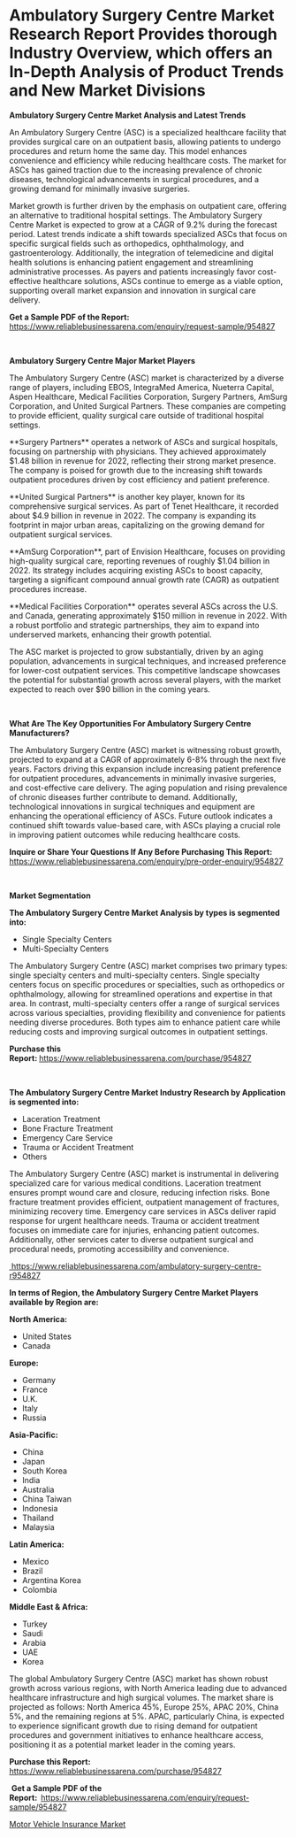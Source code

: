 <p><h1>Ambulatory Surgery Centre Market Research Report Provides thorough Industry Overview, which offers an In-Depth Analysis of Product Trends and New Market Divisions</h1></p><p><strong>Ambulatory Surgery Centre Market Analysis and Latest Trends</strong></p>
<p><p>An Ambulatory Surgery Centre (ASC) is a specialized healthcare facility that provides surgical care on an outpatient basis, allowing patients to undergo procedures and return home the same day. This model enhances convenience and efficiency while reducing healthcare costs. The market for ASCs has gained traction due to the increasing prevalence of chronic diseases, technological advancements in surgical procedures, and a growing demand for minimally invasive surgeries.</p><p>Market growth is further driven by the emphasis on outpatient care, offering an alternative to traditional hospital settings. The Ambulatory Surgery Centre Market is expected to grow at a CAGR of 9.2% during the forecast period. Latest trends indicate a shift towards specialized ASCs that focus on specific surgical fields such as orthopedics, ophthalmology, and gastroenterology. Additionally, the integration of telemedicine and digital health solutions is enhancing patient engagement and streamlining administrative processes. As payers and patients increasingly favor cost-effective healthcare solutions, ASCs continue to emerge as a viable option, supporting overall market expansion and innovation in surgical care delivery.</p></p>
<p><strong>Get a Sample PDF of the Report:&nbsp;</strong> <a href="https://www.reliablebusinessarena.com/enquiry/request-sample/954827?utm_campaign=2146&utm_medium=2&utm_source=Github&utm_content=ia&utm_term=07032025&utm_id=ambulatory-surgery-centre">https://www.reliablebusinessarena.com/enquiry/request-sample/954827</a></p>
<p>&nbsp;</p>
<p><strong>Ambulatory Surgery Centre Major Market Players</strong></p>
<p><p>The Ambulatory Surgery Centre (ASC) market is characterized by a diverse range of players, including EBOS, IntegraMed America, Nueterra Capital, Aspen Healthcare, Medical Facilities Corporation, Surgery Partners, AmSurg Corporation, and United Surgical Partners. These companies are competing to provide efficient, quality surgical care outside of traditional hospital settings.</p><p>**Surgery Partners** operates a network of ASCs and surgical hospitals, focusing on partnership with physicians. They achieved approximately $1.48 billion in revenue for 2022, reflecting their strong market presence. The company is poised for growth due to the increasing shift towards outpatient procedures driven by cost efficiency and patient preference.</p><p>**United Surgical Partners** is another key player, known for its comprehensive surgical services. As part of Tenet Healthcare, it recorded about $4.9 billion in revenue in 2022. The company is expanding its footprint in major urban areas, capitalizing on the growing demand for outpatient surgical services.</p><p>**AmSurg Corporation**, part of Envision Healthcare, focuses on providing high-quality surgical care, reporting revenues of roughly $1.04 billion in 2022. Its strategy includes acquiring existing ASCs to boost capacity, targeting a significant compound annual growth rate (CAGR) as outpatient procedures increase.</p><p>**Medical Facilities Corporation** operates several ASCs across the U.S. and Canada, generating approximately $150 million in revenue in 2022. With a robust portfolio and strategic partnerships, they aim to expand into underserved markets, enhancing their growth potential.</p><p>The ASC market is projected to grow substantially, driven by an aging population, advancements in surgical techniques, and increased preference for lower-cost outpatient services. This competitive landscape showcases the potential for substantial growth across several players, with the market expected to reach over $90 billion in the coming years.</p></p>
<p>&nbsp;</p>
<p><strong>What Are The Key Opportunities For Ambulatory Surgery Centre Manufacturers?</strong></p>
<p><p>The Ambulatory Surgery Centre (ASC) market is witnessing robust growth, projected to expand at a CAGR of approximately 6-8% through the next five years. Factors driving this expansion include increasing patient preference for outpatient procedures, advancements in minimally invasive surgeries, and cost-effective care delivery. The aging population and rising prevalence of chronic diseases further contribute to demand. Additionally, technological innovations in surgical techniques and equipment are enhancing the operational efficiency of ASCs. Future outlook indicates a continued shift towards value-based care, with ASCs playing a crucial role in improving patient outcomes while reducing healthcare costs.</p></p>
<p><strong>Inquire or Share Your Questions If Any Before Purchasing This Report:</strong> <a href="https://www.reliablebusinessarena.com/enquiry/pre-order-enquiry/954827?utm_campaign=2146&utm_medium=2&utm_source=Github&utm_content=ia&utm_term=07032025&utm_id=ambulatory-surgery-centre">https://www.reliablebusinessarena.com/enquiry/pre-order-enquiry/954827</a></p>
<p>&nbsp;</p>
<p><strong>Market Segmentation</strong></p>
<p><strong>The Ambulatory Surgery Centre Market Analysis by types is segmented into:</strong></p>
<p><ul><li>Single Specialty Centers</li><li>Multi-Specialty Centers</li></ul></p>
<p><p>The Ambulatory Surgery Centre (ASC) market comprises two primary types: single specialty centers and multi-specialty centers. Single specialty centers focus on specific procedures or specialties, such as orthopedics or ophthalmology, allowing for streamlined operations and expertise in that area. In contrast, multi-specialty centers offer a range of surgical services across various specialties, providing flexibility and convenience for patients needing diverse procedures. Both types aim to enhance patient care while reducing costs and improving surgical outcomes in outpatient settings.</p></p>
<p><strong>Purchase this Report:&nbsp;</strong><a href="https://www.reliablebusinessarena.com/purchase/954827?utm_campaign=2146&utm_medium=2&utm_source=Github&utm_content=ia&utm_term=07032025&utm_id=ambulatory-surgery-centre">https://www.reliablebusinessarena.com/purchase/954827</a></p>
<p>&nbsp;</p>
<p><strong>The Ambulatory Surgery Centre Market Industry Research by Application is segmented into:</strong></p>
<p><ul><li>Laceration Treatment</li><li>Bone Fracture Treatment</li><li>Emergency Care Service</li><li>Trauma or Accident Treatment</li><li>Others</li></ul></p>
<p><p>The Ambulatory Surgery Centre (ASC) market is instrumental in delivering specialized care for various medical conditions. Laceration treatment ensures prompt wound care and closure, reducing infection risks. Bone fracture treatment provides efficient, outpatient management of fractures, minimizing recovery time. Emergency care services in ASCs deliver rapid response for urgent healthcare needs. Trauma or accident treatment focuses on immediate care for injuries, enhancing patient outcomes. Additionally, other services cater to diverse outpatient surgical and procedural needs, promoting accessibility and convenience.</p></p>
<p><a href="https://www.reliablebusinessarena.com/ambulatory-surgery-centre-r954827?utm_campaign=2146&utm_medium=2&utm_source=Github&utm_content=ia&utm_term=07032025&utm_id=ambulatory-surgery-centre">&nbsp;https://www.reliablebusinessarena.com/ambulatory-surgery-centre-r954827</a></p>
<p><strong>In terms of Region, the Ambulatory Surgery Centre Market Players available by Region are:</strong></p>
<p>
    <p> <strong> North America: </strong>
        <ul>
            <li>United States</li>
            <li>Canada</li>
        </ul>
        </p> 
    <p> <strong> Europe: </strong>
        <ul>
            <li>Germany</li>
            <li>France</li>
            <li>U.K.</li>
            <li>Italy</li>
            <li>Russia</li>
        </ul>
        </p> 
    <p> <strong> Asia-Pacific: </strong>
        <ul>
            <li>China</li>
            <li>Japan</li>
            <li>South Korea</li>
            <li>India</li>
            <li>Australia</li>
            <li>China Taiwan</li>
            <li>Indonesia</li>
            <li>Thailand</li>
            <li>Malaysia</li>
        </ul>
        </p> 
    <p> <strong> Latin America: </strong>
        <ul>
            <li>Mexico</li>
            <li>Brazil</li>
            <li>Argentina Korea</li>
            <li>Colombia</li>
        </ul>
        </p> 
    <p> <strong> Middle East & Africa: </strong>
        <ul>
            <li>Turkey</li>
            <li>Saudi</li>
            <li>Arabia</li>
            <li>UAE</li>
            <li>Korea</li>
        </ul>
    </p>
    </p>
<p><p>The global Ambulatory Surgery Centre (ASC) market has shown robust growth across various regions, with North America leading due to advanced healthcare infrastructure and high surgical volumes. The market share is projected as follows: North America 45%, Europe 25%, APAC 20%, China 5%, and the remaining regions at 5%. APAC, particularly China, is expected to experience significant growth due to rising demand for outpatient procedures and government initiatives to enhance healthcare access, positioning it as a potential market leader in the coming years.</p></p>
<p><strong>Purchase this Report: </strong><a href="https://www.reliablebusinessarena.com/purchase/954827?utm_campaign=2146&utm_medium=2&utm_source=Github&utm_content=ia&utm_term=07032025&utm_id=ambulatory-surgery-centre">https://www.reliablebusinessarena.com/purchase/954827</a></p>
<p>&nbsp;<strong>Get a Sample PDF of the Report:&nbsp;&nbsp;</strong><a href="https://www.reliablebusinessarena.com/enquiry/request-sample/954827?utm_campaign=2146&utm_medium=2&utm_source=Github&utm_content=ia&utm_term=07032025&utm_id=ambulatory-surgery-centre">https://www.reliablebusinessarena.com/enquiry/request-sample/954827</a></p>
<p><strong></strong></p>
<p><p><a href="https://github.com/wileonie19657/Market-Research-Report-List-1/blob/main/motor-vehicle-insurance-market.md?utm_campaign=2146&utm_medium=2&utm_source=Github&utm_content=ia&utm_term=07032025&utm_id=ambulatory-surgery-centre">Motor Vehicle Insurance Market</a></p></p>